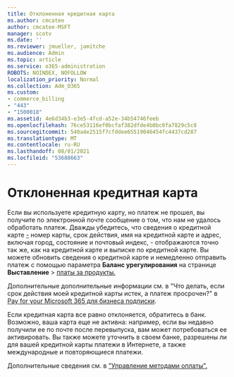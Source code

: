 ```yaml
---
title: Отклоненная кредитная карта
ms.author: cmcatee
author: cmcatee-MSFT
manager: scotv
ms.date: ''
ms.reviewer: jmueller, jamitche
ms.audience: Admin
ms.topic: article
ms.service: o365-administration
ROBOTS: NOINDEX, NOFOLLOW
localization_priority: Normal
ms.collection: Adm_O365
ms.custom:
- commerce_billing
- "443"
- "1500018"
ms.assetid: 4e6d34b3-e3e5-4fcd-a52e-34b54746feeb
ms.openlocfilehash: 76ce53116ef0bcfaf382dfde4b0bc0fa7829c5c8
ms.sourcegitcommit: 540a4e2515f7cfddee65519046454fc4437cd287
ms.translationtype: MT
ms.contentlocale: ru-RU
ms.lasthandoff: 08/01/2021
ms.locfileid: "53688663"
---
```

# <a name="declined-credit-card"></a>Отклоненная кредитная карта

Если вы используете кредитную карту, но платеж не прошел, вы получите по электронной почте сообщение о том, что нам не удалось обработать платеж. Дважды убедитесь, что сведения о кредитной карте [-](https://go.microsoft.com/fwlink/p/?linkid=842054) номер карты, срок действия, имя на кредитной карте и адрес, включая город, состояние и почтовый индекс, - отображаются точно так же, как на кредитной карте и выписке по кредитной карте. Вы можете обновить сведения о кредитной карте и немедленно отправить платеж с помощью параметра **Баланс урегулирования** на странице **Выставление**  >  [платы за продукты.](https://go.microsoft.com/fwlink/p/?linkid=842054)

Дополнительные дополнительные информации см. в "Что делать, если срок действия моей кредитной карты истек, а платеж просрочен?" в [Pay for your Microsoft 365 для бизнеса подписки](/microsoft-365/commerce/billing-and-payments/pay-for-your-subscription#what-if-my-credit-card-was-declined-and-my-payment-is-past-due).
  
Если кредитная карта все равно отклоняется, обратитесь в банк. Возможно, ваша карта еще не активна: например, если вы недавно получили ее по почте после перевыпуска, вам может потребоваться ее активировать. Вы также можете уточнить в своем банке, разрешены ли для вашей кредитной карты платежи в Интернете, а также международные и повторяющиеся платежи.  
  
Дополнительные сведения см. в ["Управление методами оплаты".](/microsoft-365/commerce/billing-and-payments/manage-payment-methods)